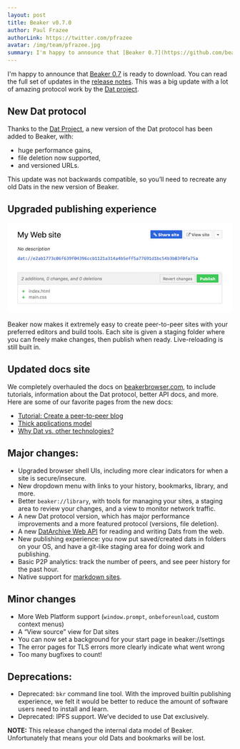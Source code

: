 ```yaml
---
layout: post
title: Beaker v0.7.0
author: Paul Frazee
authorLink: https://twitter.com/pfrazee
avatar: /img/team/pfrazee.jpg
summary: I'm happy to announce that [Beaker 0.7](https://github.com/beakerbrowser/beaker/releases/tag/0.7.0) is ready to download. You can read the full set of updates in the [release notes](https://github.com/beakerbrowser/beaker/releases/tag/0.7.0). This was a big update with a lot of amazing protocol work by the [Dat project](https://datproject.org).
---
```


I'm happy to announce that [Beaker 0.7](https://github.com/beakerbrowser/beaker/releases/tag/0.7.0) is ready to download. You can read the full set of updates in the [release notes](https://github.com/beakerbrowser/beaker/releases/tag/0.7.0). This was a big update with a lot of amazing protocol work by the [Dat project](https://datproject.org).

## New Dat protocol
 
Thanks to the [Dat Project](https://datproject.org), a new version of the Dat protocol has been added to Beaker, with:

 - huge performance gains,
 - file deletion now supported,
 - and versioned URLs.
 
This update was not backwards compatible, so you’ll need to recreate any old Dats in the new version of Beaker.
 
## Upgraded publishing experience
 
![tour-new-site-publish3](/img/docs/tour-new-site-publish3.jpg)
 
Beaker now makes it extremely easy to create peer-to-peer sites with your preferred editors and build tools. Each site is given a staging folder where you can freely make changes, then publish when ready. Live-reloading is still built in.
 
## Updated docs site

We completely overhauled the docs on [beakerbrowser.com](https://beakerbrowser.com), to include tutorials, information about the Dat protocol, better API docs, and more. Here are some of our favorite pages from the new docs:
 
 - [Tutorial: Create a peer-to-peer blog](https://beakerbrowser.com/docs/tutorials/create-a-blog.html)
 - [Thick applications model](https://beakerbrowser.com/docs/inside-beaker/thick-applications.html)
 - [Why Dat vs. other technologies?](https://beakerbrowser.com/docs/inside-beaker/other-technologies.html)
  
## Major changes:
 
 - Upgraded browser shell UIs, including more clear indicators for when a site is secure/insecure.
 - New dropdown menu with links to your history, bookmarks, library, and more.
 - Better `beaker://library`, with tools for managing your sites, a staging area to review your changes, and a view to monitor network traffic.
 - A new Dat protocol version, which has major performance improvements and a more featured protocol (versions, file deletion).
 - A new [DatArchive Web API](https://beakerbrowser.com/docs/apis/dat.html) for reading and writing Dats from the web.
 - New publishing experience: you now put saved/created dats in folders on your OS, and have a git-like staging area for doing work and publishing.
 - Basic P2P analytics: track the number of peers, and see peer history for the past hour.
 - Native support for [markdown sites](https://beakerbrowser.com/docs/tutorials/create-a-markdown-site.html).
 
## Minor changes

 - More Web Platform support (`window.prompt`, `onbeforeunload`, custom context menus)
 - A “View source” view for Dat sites
 - You can now set a background for your start page in  beaker://settings
 - The error pages for TLS errors more clearly indicate what went wrong
 - Too many bugfixes to count!
 
## Deprecations:
 
 - Deprecated: `bkr` command line tool. With the improved builtin publishing experience, we felt it would be better to reduce the amount of software users need to install and learn.
 - Deprecated: IPFS support. We’ve decided to use Dat exclusively.
 
**NOTE:** This release changed the internal data model of Beaker. Unfortunately that means your old Dats and bookmarks will be lost.
